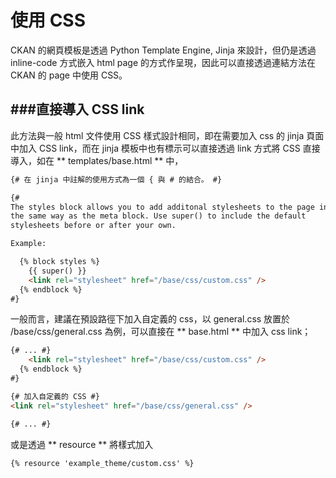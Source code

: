 # 使用 CSS

<script type="text/javascript" src="../js/general.js"></script>

CKAN 的網頁模板是透過 Python Template Engine, Jinja 來設計，但仍是透過 inline-code 方式嵌入 html page 的方式作呈現，因此可以直接透過連結方法在 CKAN 的 page 中使用 CSS。

###直接導入 CSS link
---

此方法與一般 html 文件使用 CSS 樣式設計相同，即在需要加入 css 的 jinja 頁面中加入 CSS link，而在 jinja 模板中也有標示可以直接透過 link 方式將 CSS 直接導入，如在 ** templates/base.html ** 中，

```Html
{# 在 jinja 中註解的使用方式為一個 { 與 # 的結合。 #}

{#
The styles block allows you to add additonal stylesheets to the page in
the same way as the meta block. Use super() to include the default
stylesheets before or after your own.

Example:

  {% block styles %}
    {{ super() }}
    <link rel="stylesheet" href="/base/css/custom.css" />
  {% endblock %}
#}
```

一般而言，建議在預設路徑下加入自定義的 css，以 general.css 放置於 /base/css/general.css 為例，可以直接在 ** base.html ** 中加入 css link；

```Html
{# ... #}
    <link rel="stylesheet" href="/base/css/custom.css" />
  {% endblock %}
#}

{# 加入自定義的 CSS #}
<link rel="stylesheet" href="/base/css/general.css" />

{# ... #}
```

或是透過 ** resource ** 將樣式加入

```html
{% resource 'example_theme/custom.css' %}
```
